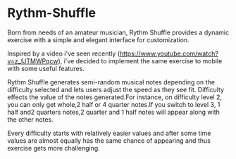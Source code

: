 # Rythm-Shuffle
Born from needs of an amateur musician, Rythm Shuffle provides a dynamic exercise with a simple and elegant interface for customization.

Inspired by a video i've seen recently (https://www.youtube.com/watch?v=z_fJTMWPqcw), i've decided to implement the same exercise to mobile with some useful features.

Rythm Shuffle generates semi-random musical notes depending on the difficulty selected and lets users adjust the speed as they see fit. Difficulty effects the value of the notes generated.For instance, on difficulty level 2, you can only get whole,2 half or 4 quarter notes.If you switch to level 3, 1 half and2 quarters notes,2 quarter and 1 half notes will appear along with the other notes.

Every difficulty starts with relatively easier values and after some time values are almost equally has the same chance of appearing and thus exercise gets more challenging.

